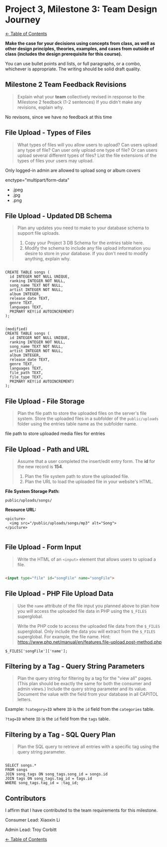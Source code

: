 # Project 3, Milestone 3: **Team** Design Journey

[← Table of Contents](design-journey.md)

**Make the case for your decisions using concepts from class, as well as other design principles, theories, examples, and cases from outside of class (includes the design prerequisite for this course).**

You can use bullet points and lists, or full paragraphs, or a combo, whichever is appropriate. The writing should be solid draft quality.


## Milestone 2 Team Feedback Revisions
> Explain what your **team** collectively revised in response to the Milestone 2 feedback (1-2 sentences)
> If you didn't make any revisions, explain why.

No revisons, since we have no feedback at this time


## File Upload - Types of Files
> What types of files will you allow users to upload?
> Can users upload any type of file? Can user only upload one type of file?
> Or can users upload several different types of files?
> List the file extensions of the types of files your users may upload.

Only logged-in admin are allowed to upload song or album covers

enctype="multipart/form-data"

- .jpeg
- .jpg
- .png


## File Upload - Updated DB Schema
> Plan any updates you need to make to your database schema to support file uploads.
>
> 1. Copy your Project 3 DB Schema for the _entries_ table here.
> 2. Modify the schema to include any file upload information you desire to store in your database.
>    If you don't need to modify anything, explain why.

```

CREATE TABLE songs (
  id INTEGER NOT NULL UNIQUE,
  ranking INTEGER NOT NULL,
  song_name TEXT NOT NULL,
  artist INTEGER NOT NULL,
  album INTEGER,
  release_date TEXT,
  genre TEXT,
  languages TEXT,
  PRIMARY KEY(id AUTOINCREMENT)
);


(modified)
CREATE TABLE songs (
  id INTEGER NOT NULL UNIQUE,
  ranking INTEGER NOT NULL,
  song_name TEXT NOT NULL,
  artist INTEGER NOT NULL,
  album INTEGER,
  release_date TEXT,
  genre TEXT,
  languages TEXT,
  file_path TEXT,
  file_type TEXT,
  PRIMARY KEY(id AUTOINCREMENT)
);

```


## File Upload - File Storage
> Plan the file path to store the uploaded files on the server's file system.
> Store the uploaded files in a subfolder of the `public/uploads` folder using the entries table name as the subfolder name.

file path to store uploaded media files for entries



## File Upload - Path and URL
> Assume that a user completed the insert/edit entry form.
> The **id** for the new record is **154**.
>
> 1. Plan the file system path to store the uploaded file.
> 2. Plan the URL to load the uploaded file in your website's HTML.

**File System Storage Path:**

```
public/uploads/songs/

```

**Resource URL:**

```
<picture>
  <img src="/public/uploads/songs/mp3" alt="Song">
</picture>


```


## File Upload - Form Input
> Write the HTML of an `<input>` element that allows users to upload a file.

```html

<input type="file" id="songFile" name="songFile">

```


## File Upload - PHP File Upload Data
> Use the `name` attribute of the file input you planned above to plan how you will
> access the uploaded file data in PHP using the `$_FILES` superglobal.

> Write the PHP code to access the uploaded file data from the `$_FILES` superglobal.
> Only include the data you will extract from the `$_FILES` superglobal. For example, the file name.
> Hint: <https://www.php.net/manual/en/features.file-upload.post-method.php>

```
$_FILES['songFile']['name'];
```


## Filtering by a Tag - Query String Parameters
> Plan the query string for filtering by a tag for the "view all" pages.
> (This plan should be exactly the same for both the consumer and admin views.)
> Include the query string parameter and its value.
> Document the value with the field from your database in all CAPITOL letters.

Example: `?category=ID` where `ID` is the `id` field from the `categories` table.

`?tag=ID` where `ID` is the `id` field from the `tags` table.



## Filtering by a Tag - SQL Query Plan
> Plan the SQL query to retrieve all entries with a specific tag using the query string parameter.

```

SELECT songs.*
FROM songs
JOIN song_tags ON song_tags.song_id = songs.id
JOIN tags ON song_tags.tag_id = tags.id
WHERE song_tags.tag_id = :tag_id;

```


## Contributors

I affirm that I have contributed to the team requirements for this milestone.

Consumer Lead: Xiaoxin Li

Admin Lead: Troy Corbitt

[← Table of Contents](design-journey.md)
